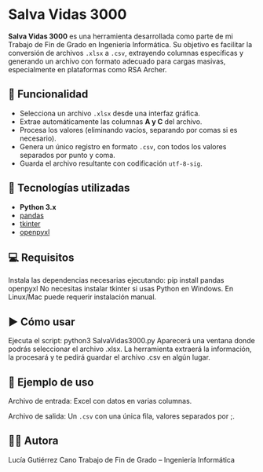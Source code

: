 # Salva Vidas 3000

**Salva Vidas 3000** es una herramienta desarrollada como parte de mi Trabajo de Fin de Grado en Ingeniería Informática. Su objetivo es facilitar la conversión de archivos `.xlsx` a `.csv`, extrayendo columnas específicas y generando un archivo con formato adecuado para cargas masivas, especialmente en plataformas como RSA Archer.

## 📌 Funcionalidad

- Selecciona un archivo `.xlsx` desde una interfaz gráfica.
- Extrae automáticamente las columnas **A y C** del archivo.
- Procesa los valores (eliminando vacíos, separando por comas si es necesario).
- Genera un único registro en formato `.csv`, con todos los valores separados por punto y coma.
- Guarda el archivo resultante con codificación `utf-8-sig`.

## 🚀 Tecnologías utilizadas

- **Python 3.x**
- [pandas](https://pandas.pydata.org/)
- [tkinter](https://docs.python.org/3/library/tkinter.html)
- [openpyxl](https://openpyxl.readthedocs.io/en/stable/)

## 💻 Requisitos

Instala las dependencias necesarias ejecutando:
pip install pandas openpyxl
No necesitas instalar tkinter si usas Python en Windows. En Linux/Mac puede requerir instalación manual.

## ▶️ Cómo usar
Ejecuta el script:
python3 SalvaVidas3000.py
Aparecerá una ventana donde podrás seleccionar el archivo .xlsx.
La herramienta extraerá la información, la procesará y te pedirá guardar el archivo .csv en algún lugar. 

## 🧪 Ejemplo de uso
Archivo de entrada:
Excel con datos en varias columnas.

Archivo de salida:
Un `.csv` con una única fila, valores separados por ;.

## 👩‍💻 Autora
Lucía Gutiérrez Cano
Trabajo de Fin de Grado – Ingeniería Informática
